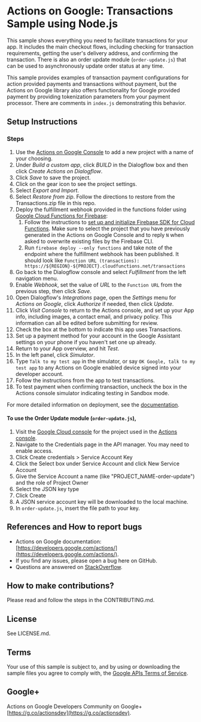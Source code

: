# Actions on Google: Transactions Sample using Node.js

This sample shows everything you need to facilitate transactions for your app.
It includes the main checkout flows, including checking for transaction
requirements, getting the user's delivery address, and confirming the
transaction. There is also an order update module (`order-update.js`) that can
be used to asynchronously update order status at any time.

This sample provides examples of transaction payment configurations for
action provided payments and transactions without payment, but the Actions on
Google library also offers functionality for Google provided payment by
providing tokenization parameters from your payment processor. There are
comments in `index.js` demonstrating this behavior.

## Setup Instructions

### Steps
1. Use the [Actions on Google Console](https://console.actions.google.com) to add a new project with a name of your choosing.
1. Under *Build a custom app*, click *BUILD* in the Dialogflow box and then click *Create Actions on Dialogflow*.
1. Click *Save* to save the project.
1. Click on the gear icon to see the project settings.
1. Select *Export and Import*.
1. Select *Restore from zip*. Follow the directions to restore from the Transactions.zip file in this repo.
1. Deploy the fulfillment webhook provided in the functions folder using [Google Cloud Functions for Firebase](https://firebase.google.com/docs/functions/):
   1. Follow the instructions to [set up and initialize Firebase SDK for Cloud Functions](https://firebase.google.com/docs/functions/get-started#set_up_and_initialize_functions_sdk). Make sure to select the project that you have previously generated in the Actions on Google Console and to reply `N` when asked to overwrite existing files by the Firebase CLI.
   1. Run `firebase deploy --only functions` and take note of the endpoint where the fulfillment webhook has been published. It should look like `Function URL (transactions): https://${REGION}-${PROJECT}.cloudfunctions.net/transactions`
1. Go back to the Dialogflow console and select *Fulfillment* from the left navigation menu.
1. Enable *Webhook*, set the value of *URL* to the `Function URL` from the previous step, then click *Save*.
1. Open Dialogflow's *Integrations* page, open the *Settings* menu for *Actions on Google*, click *Authorize* if needed, then click *Update*.
1. Click *Visit Console* to return to the Actions console, and set up your App info, including images, a
contact email, and privacy policy. This information can all be edited before
submitting for review.
1. Check the box at the bottom to indicate this app uses Transactions.
1. Set up a payment method for your account in the Google Assistant settings on your phone if you haven't set one up already.
1. Return to your App overview, and hit *Test*.
1. In the left panel, click *Simulator*.
1. Type `Talk to my test app` in the simulator, or say `OK Google, talk to my test app` to any Actions on Google enabled device signed into your
developer account.
1. Follow the instructions from the app to test transactions.
1. To test payment when confirming transaction, uncheck the box in the Actions
console simulator indicating testing in Sandbox mode.

For more detailed information on deployment, see the [documentation](https://developers.google.com/actions/dialogflow/deploy-fulfillment).

#### To use the Order Update module (`order-update.js`),

1. Visit the [Google Cloud console](https://console.cloud.google.com/)
for the project used in the [Actions console](https://console.actions.google.com).
1. Navigate to the Credentials page in the API manager. You may need to enable access.
1. Click Create credentials > Service Account Key
1. Click the Select box under Service Account and click New Service Account
1. Give the Service Account a name (like "PROJECT_NAME-order-update") and the
role of Project Owner
1. Select the JSON key type
1. Click Create
1. A JSON service account key will be downloaded to the local machine.
1. In `order-update.js`, insert the file path to your key.

## References and How to report bugs
* Actions on Google documentation: [https://developers.google.com/actions/](https://developers.google.com/actions/).
* If you find any issues, please open a bug here on GitHub.
* Questions are answered on [StackOverflow](https://stackoverflow.com/questions/tagged/actions-on-google).

## How to make contributions?
Please read and follow the steps in the CONTRIBUTING.md.

## License
See LICENSE.md.

## Terms
Your use of this sample is subject to, and by using or downloading the sample files you agree to comply with, the [Google APIs Terms of Service](https://developers.google.com/terms/).

## Google+
Actions on Google Developers Community on Google+ [https://g.co/actionsdev](https://g.co/actionsdev).

